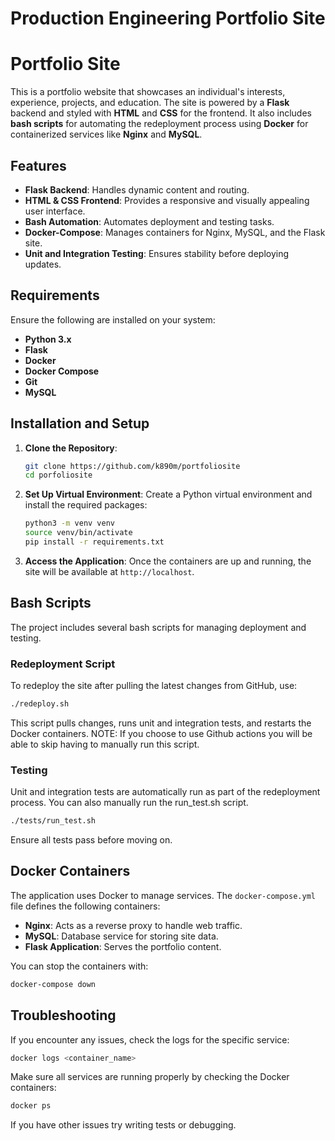 # Production Engineering Portfolio Site

# Portfolio Site

This is a portfolio website that showcases an individual's interests, experience, projects, and education. The site is powered by a **Flask** backend and styled with **HTML** and **CSS** for the frontend. It also includes **bash scripts** for automating the redeployment process using **Docker** for containerized services like **Nginx** and **MySQL**.

## Features

- **Flask Backend**: Handles dynamic content and routing.
- **HTML & CSS Frontend**: Provides a responsive and visually appealing user interface.
- **Bash Automation**: Automates deployment and testing tasks.
- **Docker-Compose**: Manages containers for Nginx, MySQL, and the Flask site.
- **Unit and Integration Testing**: Ensures stability before deploying updates.

## Requirements

Ensure the following are installed on your system:

- **Python 3.x**
- **Flask**
- **Docker**
- **Docker Compose**
- **Git**
- **MySQL**

## Installation and Setup

1. **Clone the Repository**:
   ```bash
   git clone https://github.com/k890m/portfoliosite
   cd porfoliosite
   ```

2. **Set Up Virtual Environment**:
   Create a Python virtual environment and install the required packages:
   ```bash
   python3 -m venv venv
   source venv/bin/activate
   pip install -r requirements.txt
   ```

5. **Access the Application**:
   Once the containers are up and running, the site will be available at `http://localhost`.

## Bash Scripts

The project includes several bash scripts for managing deployment and testing.

### Redeployment Script

To redeploy the site after pulling the latest changes from GitHub, use:

```bash
./redeploy.sh
```

This script pulls changes, runs unit and integration tests, and restarts the Docker containers. NOTE: If you choose to use Github actions you will be able to skip having to manually run this script.

### Testing

Unit and integration tests are automatically run as part of the redeployment process. You can also manually run the run_test.sh script.

```bash
./tests/run_test.sh
```

Ensure all tests pass before moving on.

## Docker Containers

The application uses Docker to manage services. The `docker-compose.yml` file defines the following containers:

- **Nginx**: Acts as a reverse proxy to handle web traffic.
- **MySQL**: Database service for storing site data.
- **Flask Application**: Serves the portfolio content.

You can stop the containers with:

```bash
docker-compose down
```

## Troubleshooting

If you encounter any issues, check the logs for the specific service:

```bash
docker logs <container_name>
```

Make sure all services are running properly by checking the Docker containers:

```bash
docker ps
```

If you have other issues try writing tests or debugging.

